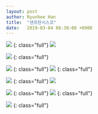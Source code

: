 ```yaml
---
layout: post
author: Ryunhee Han
title:  "샌프란시스코"
date:   2019-03-04 08:30:00 +0900
---
```



![](https://farm8.staticflickr.com/7829/47272693151_c8f96e4565_o.jpg)
{: class="full"}
![](https://farm8.staticflickr.com/7829/33396971478_1ab6dc4997_o.jpg)

![](https://farm8.staticflickr.com/7909/33396969928_c02c1208c3_k.jpg)
{: class="full"}

![](https://farm8.staticflickr.com/7920/47272692801_b525a9ab61_o.jpg)
{: class="full"}
![](https://farm8.staticflickr.com/7900/47272692331_ed496728d3_o.jpg)
{: class="full"}

![](https://farm8.staticflickr.com/7880/47272692541_b9243d2823_o.jpg)
{: class="full"}
![](https://farm8.staticflickr.com/7829/33396970238_6ae2b3d2fa_o.jpg)

![](https://farm8.staticflickr.com/7838/47272691961_58e3f3777d_h.jpg)
{: class="full"}
![](https://farm8.staticflickr.com/7804/33396969008_66c69a8444_k.jpg)
{: class="full"}

![](https://farm8.staticflickr.com/7915/33396968368_fba6c9c1dd_o.jpg)
{: class="full"}